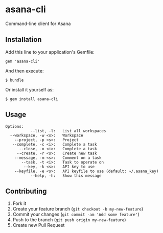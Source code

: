# asana-cli

Command-line client for Asana

## Installation

Add this line to your application's Gemfile:

    gem 'asana-cli'

And then execute:

    $ bundle

Or install it yourself as:

    $ gem install asana-cli

## Usage

    Options:
               --list, -l:   List all workspaces
      --workspace, -w <s>:   Workspace
        --project, -p <s>:   Project
       --complete, -c <i>:   Complete a task
          --close, -o <i>:   Complete a task
         --create, -r <s>:   Create new task
        --message, -m <s>:   Comment on a task
           --task, -t <i>:   Task to operate on
            --key, -k <s>:   API key to use
        --keyfile, -e <s>:   API keyfile to use (default: ~/.asana_key)
               --help, -h:   Show this message

## Contributing

1. Fork it
2. Create your feature branch (`git checkout -b my-new-feature`)
3. Commit your changes (`git commit -am 'Add some feature'`)
4. Push to the branch (`git push origin my-new-feature`)
5. Create new Pull Request
